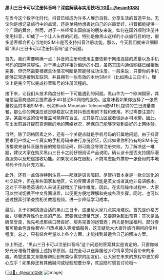 **黑山三日卡可以注册抖音吗？深度解读与实用技巧[[TG💪+ @esim1088](https://t.me/s/esim1088)]**

在当今这个数字化时代，抖音已经成为许多人展示自我、分享生活的首选平台。无论你是想记录旅行中的点滴，还是单纯地想表达自己的兴趣爱好，抖音都能提供一个广阔的舞台。然而，对于一些经常出国旅游的朋友来说，如何在国外顺利注册并使用抖音，却成了一个让人头疼的问题。特别是像黑山这样的小众旅行目的地，很多游客都会担心当地的SIM卡是否支持抖音注册功能。那么，今天我们就来详细聊聊“黑山三日卡可以注册抖音吗”这个问题。

首先，我们需要明确一点：抖音的注册和使用主要依赖于网络连接的质量以及手机号码的国际兼容性。对于黑山这样相对偏远的小国，虽然其国内通信网络已经相当完善，但仍然需要根据具体情况判断是否能够成功注册。一般来说，只要你的手机能够正常连接到互联网，并且拥有一张有效的本地SIM卡（比如黑山三日卡），理论上是完全可以完成抖音账号的注册流程的。

接下来，让我们从技术角度分析一下可能遇到的问题。黑山作为一个欧洲国家，其电信运营商通常会提供基于4G甚至5G网络的服务。这意味着如果你选择了一张质量较高的本地SIM卡，例如Black Mountain Telecom或MTEL提供的三日流量套餐，那么你的网速应该足够稳定以支持抖音应用的下载和使用。不过需要注意的是，某些地区的信号覆盖可能存在盲区，尤其是在山区或者偏远乡村地带。因此，在出发前最好提前查询目的地的网络状况，确保自己能够享受到良好的上网体验。

当然，除了网络因素之外，还有一个关键点就是手机号码的归属地问题。由于抖音要求用户绑定一个真实的手机号码来进行身份验证，因此如果你所持有的SIM卡无法接收来自抖音服务器的短信验证码，则可能会导致注册失败。为了解决这一难题，建议大家在购买黑山三日卡之前仔细阅读产品说明，确认该卡是否支持国际漫游服务以及短信接收功能。如果发现存在限制，不妨考虑额外携带一张备用的本地号码卡作为补充方案。

此外，还有一点值得特别注意——那就是语言障碍。尽管抖音本身是一款全球化的社交软件，但在某些国家和地区，它的界面语言可能是英文或者其他非母语版本。这对于不熟悉英语的人来说无疑增加了操作难度。因此，在实际操作过程中，大家可以尝试切换至中文界面设置，以便更方便地理解和完成各项步骤。同时，也可以通过搜索引擎查找相关教程视频，进一步降低学习成本。

最后，关于如何挑选合适的黑山三日卡，这里给大家几点实用建议。首先是价格方面，尽量选择性价比高的产品，既要保证流量充足，又要避免超出预算；其次是品牌信誉度，优先考虑那些口碑良好、服务完善的运营商；再次是附加福利，部分套餐可能会包含免费Wi-Fi热点接入等增值服务，这无疑能大大提升旅行期间的便利程度。总之，只有综合考量以上各个方面，才能找到最适合自己的解决方案。

综上所述，“黑山三日卡可以注册抖音吗”这个问题的答案其实是肯定的，只要你做好充分准备并遵循上述指导原则，就完全可以在异国他乡尽情享受抖音带来的乐趣。希望这篇文章能够帮助到有类似需求的朋友们，让大家在未来的旅程中更加得心应手！如果你还有其他疑问或经验想要分享，欢迎随时留言讨论哦～

[[TG💪+ @esim1088](https://t.me/s/esim1088) ![Image](https://i.postimg.cc/4NQfJmqS/Snipaste-2025-05-13-00-14-12.png)]